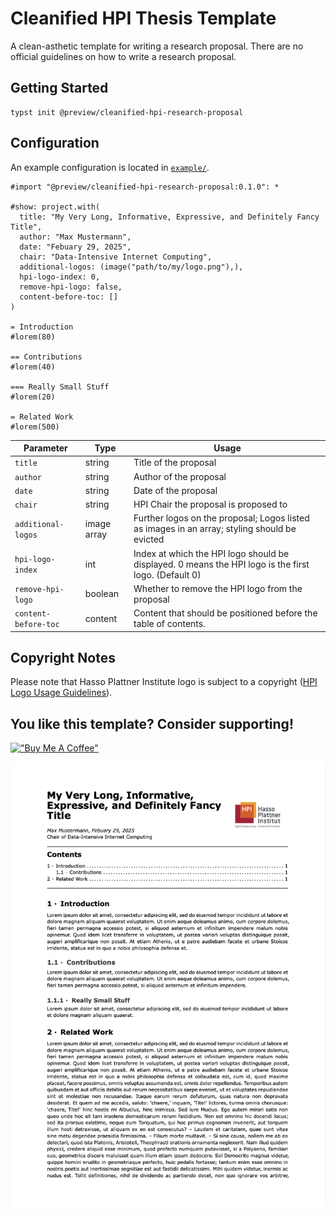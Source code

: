 # Cleanified HPI Thesis Template

A clean-asthetic template for writing a research proposal.
There are no official guidelines on how to write a research proposal.

## Getting Started

```
typst init @preview/cleanified-hpi-research-proposal
```

## Configuration

An example configuration is located in [`example/`](./example/main.typ).

```typst
#import "@preview/cleanified-hpi-research-proposal:0.1.0": *

#show: project.with(
  title: "My Very Long, Informative, Expressive, and Definitely Fancy Title",
  author: "Max Mustermann",
  date: "Febuary 29, 2025",
  chair: "Data-Intensive Internet Computing",
  additional-logos: (image("path/to/my/logo.png"),),
  hpi-logo-index: 0,
  remove-hpi-logo: false,
  content-before-toc: []
)

= Introduction
#lorem(80)

== Contributions
#lorem(40)

=== Really Small Stuff
#lorem(20)

= Related Work
#lorem(500)
```

| Parameter | Type | Usage |
|-----------|------|-------|
| `title` | string | Title of the proposal |
| `author` | string | Author of the proposal |
| `date` | string | Date of the proposal |
| `chair` | string | HPI Chair the proposal is proposed to |
| `additional-logos` | image array | Further logos on the proposal; Logos listed as images in an array; styling should be evicted |
| `hpi-logo-index` | int | Index at which the HPI logo should be displayed. 0 means the HPI logo is the first logo. (Default 0) |
| `remove-hpi-logo` | boolean | Whether to remove the HPI logo from the proposal |
| `content-before-toc` | content | Content that should be positioned before the table of contents. |


## Copyright Notes

Please note that Hasso Plattner Institute logo is subject to a copyright ([HPI Logo Usage Guidelines](https://hpi.de/en/imprint/)).

## You like this template? Consider supporting!

[!["Buy Me A Coffee"](https://www.buymeacoffee.com/assets/img/custom_images/orange_img.png)](https://coff.ee/robert.richter)

![](./thumbnail.png)
